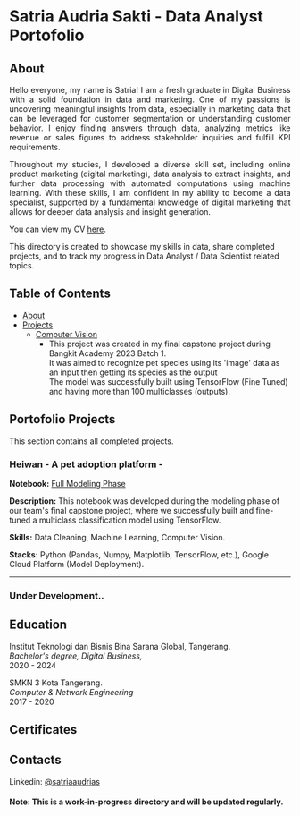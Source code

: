 # Satria Audria Sakti - Data Analyst Portofolio

## About

<p align=justify>Hello everyone, my name is Satria! I am a fresh graduate in Digital Business with a solid foundation in data and marketing. One of my passions is uncovering meaningful insights from data, especially in marketing data that can be leveraged for customer segmentation or understanding customer behavior. I enjoy finding answers through data, analyzing metrics like revenue or sales figures to address stakeholder inquiries and fulfill KPI requirements. </p>

<p align=justify>Throughout my studies, I developed a diverse skill set, including online product marketing (digital marketing), data analysis to extract insights, and further data processing with automated computations using machine learning. With these skills, I am confident in my ability to become a data specialist, supported by a fundamental knowledge of digital marketing that allows for deeper data analysis and insight generation.</p>

You can view my CV [here](https://github.com/satria4s/Portofolio/blob/main/CV_Satria%20Audria%20Sakti.pdf).

This directory is created to showcase my skills in data, share completed projects, and to track my progress in Data Analyst / Data Scientist related topics.

## Table of Contents
- [About](https://github.com/satria4s/Portofolio/blob/main/README.md#About)
- [Projects](https://github.com/satria4s/Portofolio/blob/main/README.md#Portofolio-projects)
  - [Computer Vision](https://github.com/heiwan-bangkit-project/ml-heiwan-tfmodels/blob/main/Model_ProjectCapstone_Heiwan_v3_FINISH.ipynb)
    - This project was created in my final capstone project during Bangkit Academy 2023 Batch 1.<br>
      It was aimed to recognize pet species using its 'image' data as an input then getting its species as the output<br>
      The model was successfully built using TensorFlow (Fine Tuned) and having more than 100 multiclasses (outputs).
      
## Portofolio Projects
This section contains all completed projects.

### Heiwan - A pet adoption platform - 
**Notebook:** [Full Modeling Phase](https://github.com/heiwan-bangkit-project/ml-heiwan-tfmodels/blob/main/Model_ProjectCapstone_Heiwan_v3_FINISH.ipynb)

**Description:** This notebook was developed during the modeling phase of our team's final capstone project, where we successfully built and fine-tuned a multiclass classification model                    using TensorFlow.

**Skills:** Data Cleaning, Machine Learning, Computer Vision.

**Stacks:** Python (Pandas, Numpy, Matplotlib, TensorFlow, etc.), Google Cloud Platform (Model Deployment).

---
### Under Development..

## Education
Institut Teknologi dan Bisnis Bina Sarana Global, Tangerang.<br>
*Bachelor's degree, Digital Business,*<br>
2020 - 2024

SMKN 3 Kota Tangerang.<br>
*Computer & Network Engineering*<br>
2017 - 2020

## Certificates

## Contacts 
Linkedin: [@satriaaudrias](https://www.linkedin.com/in/satriaaudrias)

#### Note: This is a work-in-progress directory and will be updated regularly.
